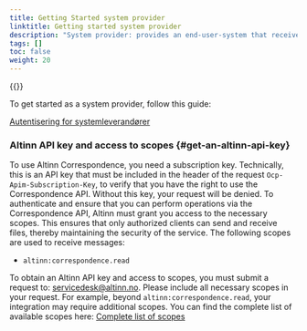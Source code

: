 ```yaml
---
title: Getting Started system provider
linktitle: Getting started system provider
description: "System provider: provides an end-user-system that receives and stores Altinn messages via machine-to-machine integration."
tags: []
toc: false
weight: 20
---
```


{{<children />}}

To get started as a system provider, follow this guide:

[Autentisering for systemleverandører](https://docs.altinn.studio/authentication/guides/systemvendor/)

### Altinn API key and access to scopes {#get-an-altinn-api-key}
To use Altinn Correspondence, you need a subscription key. Technically, this is an API key that must be included in the header of the request `Ocp-Apim-Subscription-Key`, to verify that you have the right to use the Correspondence API. Without this key, your request will be denied.
To authenticate and ensure that you can perform operations via the Correspondence API, Altinn must grant you access to the necessary scopes. This ensures that only authorized clients can send and receive files, thereby maintaining the security of the service. The following scopes are used to receive messages:
- `altinn:correspondence.read`

To obtain an Altinn API key and access to scopes, you must submit a request to: [servicedesk@altinn.no](mailto:servicedesk@altinn.no).
Please include all necessary scopes in your request. For example, beyond `altinn:correspondence.read`, your integration may require additional scopes. 
You can find the complete list of available scopes here: [Complete list of scopes](https://docs.altinn.studio/api/authentication/digdirscopes/)